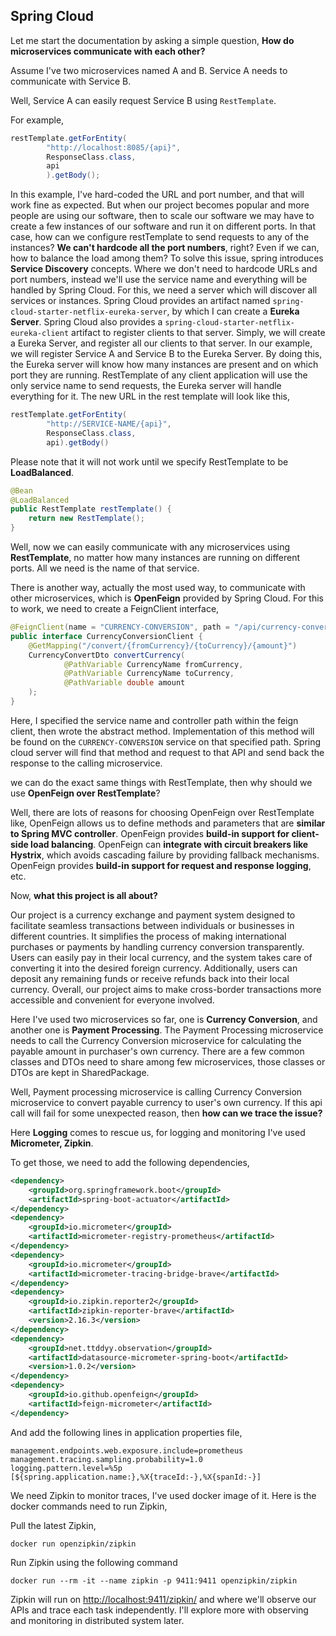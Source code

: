 ## Spring Cloud
Let me start the documentation by asking a simple question, 
**How do microservices communicate with each other?**

Assume I've two microservices named A and B. Service A needs to communicate
with Service B. 

Well, Service A can easily request Service B using `RestTemplate`.

For example,
```java
restTemplate.getForEntity(
        "http://localhost:8085/{api}", 
        ResponseClass.class, 
        api
        ).getBody();
```
In this example, I've hard-coded the URL and port number, and that will work fine
as expected. But when our project becomes popular and more people are using
our software, then to scale our software we may have to create a few
instances of our software and run it on different ports. In that case, how
can we configure restTemplate to send requests to any of the instances? **We
can't hardcode all the port numbers**, right? Even if we can, how to balance
the load among them? To solve this issue, spring introduces **Service Discovery**
concepts. Where we don't need to hardcode URLs and port numbers, instead we'll
use the service name and everything will be handled by Spring Cloud. For this,
we need a server which will discover all services or instances. Spring Cloud
provides an artifact named `spring-cloud-starter-netflix-eureka-server`,
by which I can create a **Eureka Server**. Spring Cloud also provides
a `spring-cloud-starter-netflix-eureka-client` artifact to register clients to
that server. Simply, we will create a Eureka Server, and register all our clients
to that server. In our example, we will register Service A and Service B to the Eureka
Server. By doing this, the Eureka server will know how many instances are
present and on which port they are running. RestTemplate of any client
application will use the only service name to send requests, the Eureka server will
handle everything for it. The new URL in the rest template will look like this,
```java
restTemplate.getForEntity(
        "http://SERVICE-NAME/{api}", 
        ResponseClass.class, 
        api).getBody()
```
Please note that it will not work until we specify RestTemplate to
be **LoadBalanced**.

```java
@Bean
@LoadBalanced
public RestTemplate restTemplate() {
    return new RestTemplate();
}
```

Well, now we can easily communicate with any microservices using
**RestTemplate**, no matter how many instances are running on different
ports. All we need is the name of that service.

There is another way, actually the most used way, to communicate with other
microservices, which is **OpenFeign** provided by Spring Cloud. For this to
work, we need to create a FeignClient interface,
```java
@FeignClient(name = "CURRENCY-CONVERSION", path = "/api/currency-conversion")
public interface CurrencyConversionClient {
    @GetMapping("/convert/{fromCurrency}/{toCurrency}/{amount}")
    CurrencyConvertDto convertCurrency(
            @PathVariable CurrencyName fromCurrency,
            @PathVariable CurrencyName toCurrency,
            @PathVariable double amount
    );
}
```

Here, I specified the service name and controller path within the feign client,
then wrote the abstract method. Implementation of this method will be
found on the `CURRENCY-CONVERSION` service on that specified path. Spring cloud
server will find that method and request to that API and send back the response
to the calling microservice.

we can do the exact same things with RestTemplate, then why should we
use **OpenFeign over RestTemplate**?

Well, there are lots of reasons for choosing OpenFeign over RestTemplate like,
OpenFeign allows us to define methods and parameters that are **similar to
Spring MVC controller**. OpenFeign provides **build-in support for client-side
load balancing**. OpenFeign can **integrate with circuit breakers like Hystrix**,
which avoids cascading failure by providing fallback mechanisms. OpenFeign
provides **build-in support for request and response logging**, etc.

Now, **what this project is all about?**

Our project is a currency exchange and payment system designed to 
facilitate seamless transactions between individuals or businesses in 
different countries. It simplifies the process of making international 
purchases or payments by handling currency conversion transparently. 
Users can easily pay in their local currency, and the system takes care 
of converting it into the desired foreign currency. Additionally, users can
deposit any remaining funds or receive refunds back into their local 
currency. Overall, our project aims to make cross-border transactions 
more accessible and convenient for everyone involved.

Here I've used two microservices so far, one is **Currency Conversion**,
and another one is **Payment Processing**. The Payment Processing 
microservice needs to call the Currency Conversion microservice for
calculating the payable amount in purchaser's own currency. There are a
few common classes and DTOs need to share among few microservices, those
classes or DTOs are kept in SharedPackage.


Well, Payment processing microservice is calling Currency Conversion microservice
to convert payable currency to user's own currency. If this api call will
fail for some unexpected reason, then **how can we trace the issue?**

Here **Logging** comes to rescue us, for logging and monitoring I've used **Micrometer,
Zipkin**. 

To get those, we need to add the following dependencies,
```xml
<dependency>
    <groupId>org.springframework.boot</groupId>
    <artifactId>spring-boot-actuator</artifactId>
</dependency>
<dependency>
    <groupId>io.micrometer</groupId>
    <artifactId>micrometer-registry-prometheus</artifactId>
</dependency>
<dependency>
    <groupId>io.micrometer</groupId>
    <artifactId>micrometer-tracing-bridge-brave</artifactId>
</dependency>
<dependency>
    <groupId>io.zipkin.reporter2</groupId>
    <artifactId>zipkin-reporter-brave</artifactId>
    <version>2.16.3</version>
</dependency>
<dependency>
    <groupId>net.ttddyy.observation</groupId>
    <artifactId>datasource-micrometer-spring-boot</artifactId>
    <version>1.0.2</version>
</dependency>
<dependency>
    <groupId>io.github.openfeign</groupId>
    <artifactId>feign-micrometer</artifactId>
</dependency>
```
And add the following lines in application properties file,
```properties
management.endpoints.web.exposure.include=prometheus
management.tracing.sampling.probability=1.0
logging.pattern.level=%5p [${spring.application.name:},%X{traceId:-},%X{spanId:-}]
```

We need Zipkin to monitor traces, I've used docker image of it. Here is the
docker commands need to run Zipkin,

Pull the latest Zipkin,
```shell
docker run openzipkin/zipkin
```
Run Zipkin using the following command
```shell
docker run --rm -it --name zipkin -p 9411:9411 openzipkin/zipkin
```

Zipkin will run on [http://localhost:9411/zipkin/](http://localhost:9411/zipkin/)
and where we'll observe our APIs and trace each task independently.
I'll explore more with observing and monitoring in distributed system later.